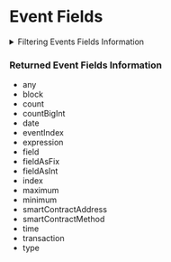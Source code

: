 # Event Fields

<details>

<summary>Filtering Events Fields Information</summary>

-   any
-   blockId
-   date
-   eventIndex
-   fieldAsFix
-   fieldAsInt
-   height
-   options
-   smartContractAddress
-   smartContractMethod
-   time
-   transactionId
-   transactionIndexInCollection
-   transactionStatusCode
-   type

</details>

### Returned Event Fields Information

-   any
-   block
-   count
-   countBigInt
-   date
-   eventIndex
-   expression
-   field
-   fieldAsFix
-   fieldAsInt
-   index
-   maximum
-   minimum
-   smartContractAddress
-   smartContractMethod
-   time
-   transaction
-   type
